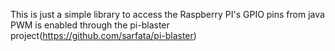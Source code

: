 This is just a simple library to access the Raspberry PI's GPIO pins from java
PWM is enabled through the pi-blaster project(https://github.com/sarfata/pi-blaster)
